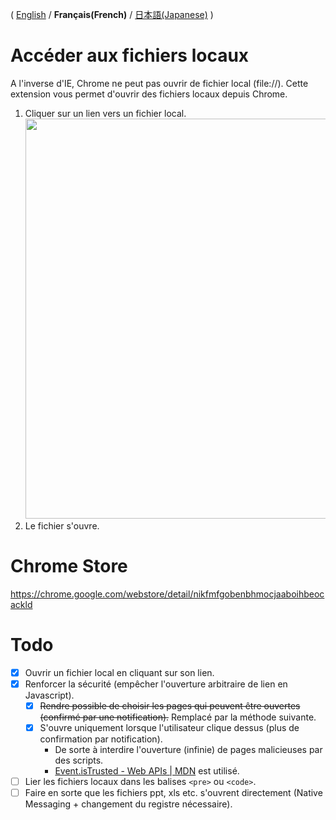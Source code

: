 
( [English](README.md) / **Français(French)** / [日本語(Japanese)](README-ja.md) )

# Accéder aux fichiers locaux
A l'inverse d'IE, Chrome ne peut pas ouvrir de fichier local (file://).
Cette extension vous permet d'ouvrir des fichiers locaux depuis Chrome.

1. Cliquer sur un lien vers un fichier local.<br>
    <img src="chrome-store/screenshot-01.png" width="640px;">
1. Le fichier s'ouvre.

# Chrome Store
https://chrome.google.com/webstore/detail/nikfmfgobenbhmocjaaboihbeocackld

# Todo
- [x] Ouvrir un fichier local en cliquant sur son lien.
- [x] Renforcer la sécurité (empêcher l'ouverture arbitraire de lien en Javascript).
    - [x] ~~Rendre possible de choisir les pages qui peuvent être ouvertes (confirmé par une notification).~~ Remplacé par la méthode suivante.
    - [x] S'ouvre uniquement lorsque l'utilisateur clique dessus (plus de confirmation par notification).
        - De sorte à interdire l'ouverture (infinie)  de pages malicieuses par des scripts.
        - [Event.isTrusted - Web APIs | MDN](https://developer.mozilla.org/en/docs/Web/API/Event/isTrusted "https://developer.mozilla.org/en/docs/Web/API/Event/isTrusted") est utilisé.
- [ ] Lier les fichiers locaux dans les balises `<pre>` ou `<code>`.
- [ ] Faire en sorte que les fichiers ppt, xls etc. s'ouvrent directement (Native Messaging + changement du registre nécessaire).
